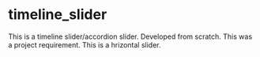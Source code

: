 # timeline_slider
This is a timeline slider/accordion slider. Developed from scratch. This was a project requirement. This is a hrizontal slider.
